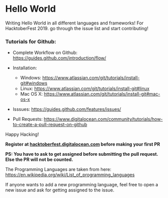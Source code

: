 # Hello World
Writing Hello World in all different languages and frameworks! For HacktoberFest 2019.
go through the issue list and start contributing!

### Tutorials for Github:

 - Complete Workflow on Github: https://guides.github.com/introduction/flow/
 
 - Installation:
    - Windows: https://www.atlassian.com/git/tutorials/install-git#windows
    - Linux: https://www.atlassian.com/git/tutorials/install-git#linux
    - Mac OS X: https://www.atlassian.com/git/tutorials/install-git#mac-os-x
    
 - Isssues: https://guides.github.com/features/issues/

 - Pull Requests: https://www.digitalocean.com/community/tutorials/how-to-create-a-pull-request-on-github
 

Happy Hacking!


**Register at [hacktoberfest.digitalocean.com](https://hacktoberfest.digitalocean.com) before making your first PR**
 
**PS: You have to ask to get assigned before submitting the pull request. Else the PR will not be counted.**

The Programming Languages are taken from here: https://en.wikipedia.org/wiki/List_of_programming_languages

If anyone wants to add a new programming language, feel free to open a new issue and ask for getting assigned to the issue.
